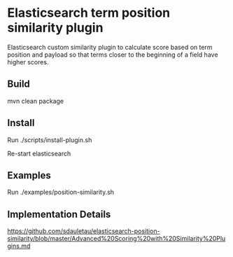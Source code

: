 <!--
  title: Elasticsearch term position similarity (aka boost by position) plugin
  description: Elasticsearch custom similarity plugin to calculate score based on term position and payload.
  author: sdauletau
  -->
  
# Elasticsearch term position similarity plugin

Elasticsearch custom similarity plugin to calculate score based on term position and payload so that terms closer to the beginning of a field have higher scores.

## Build

mvn clean package

## Install

Run ./scripts/install-plugin.sh

Re-start elasticsearch

## Examples

Run ./examples/position-similarity.sh

## Implementation Details

https://github.com/sdauletau/elasticsearch-position-similarity/blob/master/Advanced%20Scoring%20with%20Similarity%20Plugins.md
